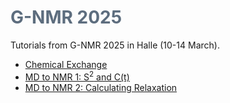 # <font color=#5d6d7e> G-NMR 2025 </font>

Tutorials from G-NMR 2025 in Halle (10-14 March).

* [Chemical Exchange](Exchange)
* [MD to NMR 1: S$^2$ and C(t)](MD2NMR)
* [MD to NMR 2: Calculating Relaxation](MD2NMR)
